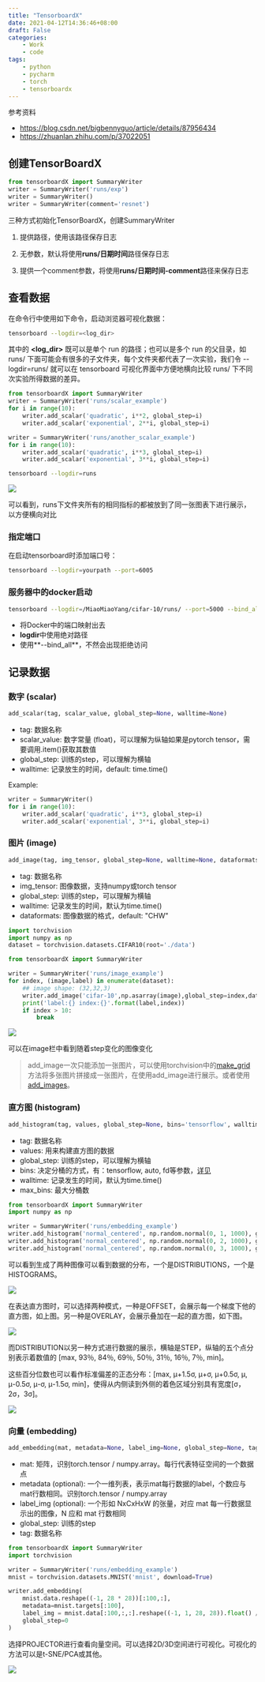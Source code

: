 ```yaml
---
title: "TensorboardX"
date: 2021-04-12T14:36:46+08:00
draft: False
categories:
    - Work
    - code
tags:
    - python
    - pycharm
    - torch
    - tensorboardx
---
```


参考资料
- https://blog.csdn.net/bigbennyguo/article/details/87956434
- https://zhuanlan.zhihu.com/p/37022051

## 创建TensorBoardX

```python
from tensorboardX import SummaryWriter
writer = SummaryWriter('runs/exp')
writer = SummaryWriter()
writer = SummaryWriter(comment='resnet')
```

三种方式初始化TensorBoardX，创建SummaryWriter


1. 提供路径，使用该路径保存日志

2. 无参数，默认将使用**runs/日期时间**路径保存日志

3. 提供一个comment参数，将使用**runs/日期时间-comment**路径来保存日志

## 查看数据

在命令行中使用如下命令，启动浏览器可视化数据：
```bash
tensorboard --logdir=<log_dir>
```

其中的 **<log_dir>** 既可以是单个 run 的路径；也可以是多个 run 的父目录，如 runs/ 下面可能会有很多的子文件夹，每个文件夹都代表了一次实验，我们令 --logdir=runs/ 就可以在 tensorboard 可视化界面中方便地横向比较 runs/ 下不同次实验所得数据的差异。

```python
from tensorboardX import SummaryWriter
writer = SummaryWriter('runs/scalar_example')
for i in range(10):
    writer.add_scalar('quadratic', i**2, global_step=i)
    writer.add_scalar('exponential', 2**i, global_step=i)

writer = SummaryWriter('runs/another_scalar_example')
for i in range(10):
    writer.add_scalar('quadratic', i**3, global_step=i)
    writer.add_scalar('exponential', 3**i, global_step=i)
```

```bash
tensorboard --logdir=runs
```

![](images/1.jpg)

可以看到，runs下文件夹所有的相同指标的都被放到了同一张图表下进行展示，以方便横向对比

### 指定端口

在启动tensorboard时添加端口号：

```bash
tensorboard --logdir=yourpath --port=6005
```

### 服务器中的docker启动

```bash
tensorboard --logdir=/MiaoMiaoYang/cifar-10/runs/ --port=5000 --bind_all
```

- 将Docker中的端口映射出去
- **logdir**中使用绝对路径
- 使用**--bind_all**，不然会出现拒绝访问

## 记录数据

### 数字 (scalar)

```python
add_scalar(tag, scalar_value, global_step=None, walltime=None)
```

- tag: 数据名称
- scalar_value: 数字常量 (float)，可以理解为纵轴如果是pytorch tensor，需要调用.item()获取其数值
- global_step:  训练的step，可以理解为横轴
- walltime:     记录放生的时间，default: time.time()

Example:
```python
writer = SummaryWriter()
for i in range(10):
    writer.add_scalar('quadratic', i**3, global_step=i)
    writer.add_scalar('exponential', 3**i, global_step=i)
```

### 图片 (image)

```python
add_image(tag, img_tensor, global_step=None, walltime=None, dataformats='CHW')
```

- tag: 数据名称
- img_tensor: 图像数据，支持numpy或torch tensor
- global_step: 训练的step，可以理解为横轴
- walltime: 记录发生的时间，默认为time.time()
- dataformats: 图像数据的格式，default: "CHW"

```python
import torchvision
import numpy as np
dataset = torchvision.datasets.CIFAR10(root='./data')

from tensorboardX import SummaryWriter

writer = SummaryWriter('runs/image_example')
for index, (image,label) in enumerate(dataset):
    ## image shape: (32,32,3)
    writer.add_image('cifar-10',np.asarray(image),global_step=index,dataformats='HWC')
    print('label:{} index:{}'.format(label,index))
    if index > 10:
        break

```

![](images/2.jpg)

可以在image栏中看到随着step变化的图像变化

> add_image一次只能添加一张图片，可以使用torchvision中的[make_grid](https://pytorch.org/docs/stable/torchvision/utils.html)方法将多张图片拼接成一张图片，在使用add_image进行展示。或者使用[add_images](https://tensorboardx.readthedocs.io/en/latest/tensorboard.html#tensorboardX.SummaryWriter.add_images)。

### 直方图 (histogram)

```python
add_histogram(tag, values, global_step=None, bins='tensorflow', walltime=None, max_bins=None)
```

- tag: 数据名称
- values: 用来构建直方图的数据
- global_step: 训练的step，可以理解为横轴
- bins: 决定分桶的方式，有：tensorflow, auto, fd等参数，[详见](https://numpy.org/doc/stable/reference/generated/numpy.histogram.html)
- walltime: 记录发生的时间，默认为time.time()
- max_bins: 最大分桶数

```python
from tensorboardX import SummaryWriter
import numpy as np

writer = SummaryWriter('runs/embedding_example')
writer.add_histogram('normal_centered', np.random.normal(0, 1, 1000), global_step=1)
writer.add_histogram('normal_centered', np.random.normal(0, 2, 1000), global_step=50)
writer.add_histogram('normal_centered', np.random.normal(0, 3, 1000), global_step=100)
```

可以看到生成了两种图像可以看到数据的分布，一个是DISTRIBUTIONS，一个是HISTOGRAMS。

![](images/3.jpg)

在表达直方图时，可以选择两种模式，一种是OFFSET，会展示每一个梯度下他的直方图，如上图。另一种是OVERLAY，会展示叠加在一起的直方图，如下图。

![](images/4.jpg)

而DISTRIBUTION以另一种方式进行数据的展示，横轴是STEP，纵轴的五个点分别表示着数值的 [max, 93％, 84％, 69％, 50％, 31％, 16％, 7％, min]。

这些百分位数也可以看作标准偏差的正态分布：[max, μ+1.5σ, μ+σ, μ+0.5σ, μ, μ-0.5σ, μ-σ, μ-1.5σ, min]，使得从内侧读到外侧的着色区域分别具有宽度[σ，2σ，3σ]。

![](images/5.jpg)

### 向量 (embedding)

```python
add_embedding(mat, metadata=None, label_img=None, global_step=None, tag='default', metadata_header=None)
```

- mat: 矩阵，识别torch.tensor / numpy.array。每行代表特征空间的一个数据点
- metadata (optional): 一个一维列表，表示mat每行数据的label，个数应与mat行数相同。识别torch.tensor / numpy.array
- label_img (optional): 一个形如 NxCxHxW 的张量，对应 mat 每一行数据显示出的图像，N 应和 mat 行数相同
- global_step: 训练的step
- tag: 数据名称


```python
from tensorboardX import SummaryWriter
import torchvision

writer = SummaryWriter('runs/embedding_example')
mnist = torchvision.datasets.MNIST('mnist', download=True)

writer.add_embedding(
    mnist.data.reshape((-1, 28 * 28))[:100,:],
    metadata=mnist.targets[:100],
    label_img = mnist.data[:100,:,:].reshape((-1, 1, 28, 28)).float() / 255,
    global_step=0
)
```

选择PROJECTOR进行查看向量空间。可以选择2D/3D空间进行可视化。可视化的方法可以是t-SNE/PCA或其他。

![](images/6.jpg)

